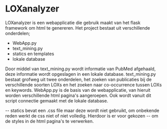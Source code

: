 # LOXanalyzer

LOXanalyzer is een webapplicatie die gebruik maakt van het flask framework om html te genereren.
Het project bestaat uit verschillende onderdelen;
- WebApp.py
- text_mining.py
- statics en templates
- lokale database

Door middel van text_mining.py wordt informatie van PubMed afgehaald, deze informatie wordt opgeslagen in een lokale database.
text_mining.py bestaat grofweg uit twee onderdelen, het zoeken van publicaties bij de verschillende soorten LOXs en het zoeken naar co-occurrence
tussen LOXs en keywords.
WebApp.py is de basis van de webapplicatie, van hieruit worden verschillende html pagina's aangeroepen. Ook wordt vanuit dit script connectie gemaakt
met de lokale database.

-- statics bevat een .css file maar deze wordt niet gebruikt, om onbekende reden werkt de css niet of niet volledig. Hierdoor is er voor gekozen
-- om de styles in de html pagina's te verwerken.


